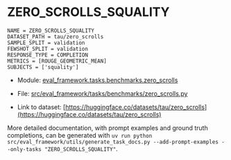 # ZERO_SCROLLS_SQUALITY

````
NAME = ZERO_SCROLLS_SQUALITY
DATASET_PATH = tau/zero_scrolls
SAMPLE_SPLIT = validation
FEWSHOT_SPLIT = validation
RESPONSE_TYPE = COMPLETION
METRICS = [ROUGE_GEOMETRIC_MEAN]
SUBJECTS = ['squality']
````

- Module: [eval_framework.tasks.benchmarks.zero_scrolls](eval_framework.tasks.benchmarks.zero_scrolls)

- File: [src/eval_framework/tasks/benchmarks/zero_scrolls.py](../../src/eval_framework/tasks/benchmarks/zero_scrolls.py)

- Link to dataset: [https://huggingface.co/datasets/tau/zero_scrolls](https://huggingface.co/datasets/tau/zero_scrolls)

More detailed documentation, with prompt examples and ground truth completions, can be generated with `uv run python src/eval_framework/utils/generate_task_docs.py --add-prompt-examples --only-tasks "ZERO_SCROLLS_SQUALITY"`.
